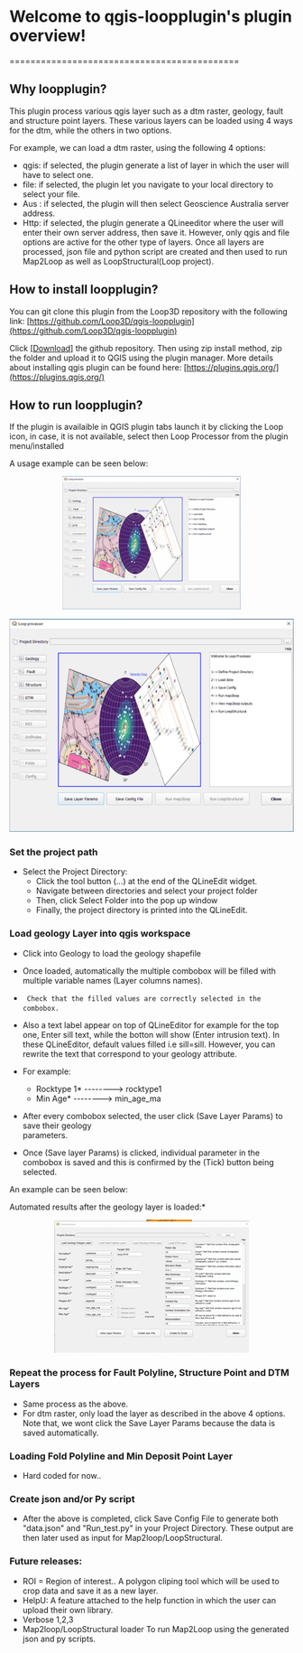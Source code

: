 
# Welcome to qgis-loopplugin's plugin overview!
============================================

## Why loopplugin?

This plugin process various qgis layer such as a dtm raster, geology, fault and structure point layers.
These various layers can be loaded using 4 ways for the dtm, while the others in two options.

For example, we can load a dtm raster, using the following 4 options:
  - qgis: if selected, the plugin generate a list of layer in which the user will have to select one.
  - file: if selected, the plugin let you navigate to your local directory to select your file.
  - Aus : if selected, the plugin will then select Geoscience Australia server address.
  - Http: if selected, the plugin generate a QLineeditor where the user will enter their own server address, then save it.
However, only qgis and file options are active for the other type of layers.
Once all layers are processed, json file and python script are created and then used to run Map2Loop as well as LoopStructural(Loop project).

## How to install **loopplugin**?

  You can git clone this plugin from the Loop3D repository with the following link:
  [https://github.com/Loop3D/qgis-loopplugin](https://github.com/Loop3D/qgis-loopplugin)

  Click <a href="https://github.com/Loop3D/qgis-loopplugin/archive/refs/heads/master.zip">[Download]</a> the github repository. Then using zip install method, zip the folder and upload it to QGIS using the plugin manager.
  More details about installing qgis plugin can be found here: [https://plugins.qgis.org/](https://plugins.qgis.org/)  

## How to run **loopplugin**?


If the plugin is availaible in QGIS plugin tabs launch it by clicking the Loop icon,
in case, it is not available, select then Loop Processor from the plugin menu/installed

A usage example can be seen below:
<p align="center">
<img src="cut.gif">
</p>

![til](https://github.com/ShebMichel/qgis-animated_gif/blob/main/launch_simulation.gif)


### Set the project path

- Select the Project Directory:
   * Click the tool button (...) at the end of the QLineEdit widget.
   * Navigate between directories and select your project folder
   * Then, click Select Folder into the pop up window
   * Finally, the project directory is printed into the QLineEdit.

### Load geology Layer into qgis workspace

- Click into Geology to load the geology shapefile
- Once loaded, automatically the multiple combobox will be filled with multiple variable names (Layer columns names).
-  ``` Check that the filled values are correctly selected in the combobox.```
- Also a text label appear on top of QLineEditor for example for the top one, Enter sill text, 
  while the botton will show (Enter intrusion text). In these QLineEditor, default values filled i.e sill=sill. However, you can rewrite the text that correspond to your geology attribute.

- For example:
   * Rocktype 1* --------> rocktype1 
   * Min Age*    --------> min_age_ma

- After every combobox selected, the user click (Save Layer Params) to save their geology  
  parameters.
- Once (Save layer Params) is clicked, individual parameter in the combobox is saved and this is 
	confirmed by the (Tick) button being selected.

 An example can be seen below:

 Automated results after the geology layer is loaded:*

<p align="center">
<img src="filter_geol_data.gif">
</p>

### Repeat the process for Fault Polyline, Structure Point and DTM Layers

- Same process as the above.
- For dtm raster, only load the layer as described in the above 4 options. Note that, we wont
  click the Save Layer Params because the data is saved automatically. 

### Loading Fold Polyline and Min Deposit Point Layer

- Hard coded for now..

### Create json and/or Py script

- After the above is completed, click Save Config File to generate both "data.json" and "Run_test.py" in your Project Directory.
  These output are then later used as input for Map2loop/LoopStructural.



### Future releases:

  * ROI = Region of interest.. A polygon cliping tool which will be used to crop data and save it as a new layer.
  * HelpU: A feature attached to the help function in which the user can upload their own library.  
  * Verbose 1,2,3 
  * Map2loop/LoopStructural loader To run Map2Loop using the generated json and py scripts.

